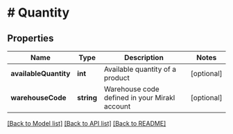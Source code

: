 # # Quantity

## Properties

Name | Type | Description | Notes
------------ | ------------- | ------------- | -------------
**availableQuantity** | **int** | Available quantity of a product | [optional]
**warehouseCode** | **string** | Warehouse code defined in your Mirakl account | [optional]

[[Back to Model list]](../../README.md#models) [[Back to API list]](../../README.md#endpoints) [[Back to README]](../../README.md)
